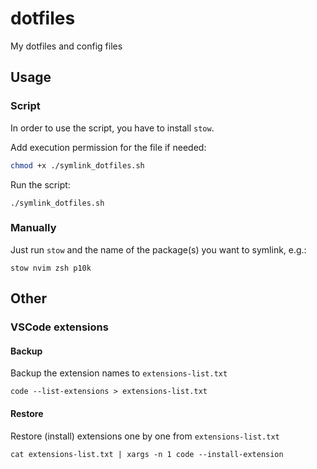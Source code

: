 # dotfiles

My dotfiles and config files

## Usage

### Script

In order to use the script, you have to install `stow`.

Add execution permission for the file if needed:

```bash
chmod +x ./symlink_dotfiles.sh
```

Run the script:

```shell
./symlink_dotfiles.sh
```

### Manually

Just run `stow` and the name of the package(s) you want to symlink, e.g.:

```shell
stow nvim zsh p10k
```

## Other

### VSCode extensions

#### Backup

Backup the extension names to `extensions-list.txt`

```shell
code --list-extensions > extensions-list.txt
```

#### Restore

Restore (install) extensions one by one from `extensions-list.txt`

```shell
cat extensions-list.txt | xargs -n 1 code --install-extension
```
